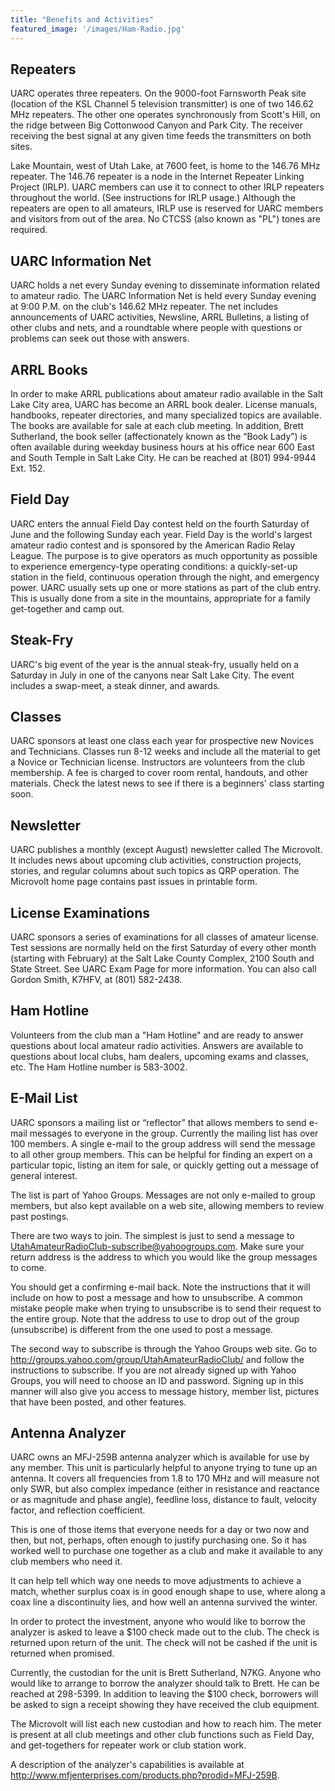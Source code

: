 ```yaml
---
title: "Benefits and Activities"
featured_image: '/images/Ham-Radio.jpg'
---
```


## Repeaters
UARC operates three repeaters. On the 9000-foot Farnsworth Peak site (location of the KSL Channel 5 television transmitter) is one of two 146.62 MHz repeaters. The other one operates synchronously from Scott's Hill, on the ridge between Big Cottonwood Canyon and Park City. The receiver receiving the best signal at any given time feeds the transmitters on both sites.

Lake Mountain, west of Utah Lake, at 7600 feet, is home to the 146.76 MHz repeater. The 146.76 repeater is a node in the Internet Repeater Linking Project (IRLP). UARC members can use it to connect to other IRLP repeaters throughout the world. (See instructions for IRLP usage.) Although the repeaters are open to all amateurs, IRLP use is reserved for UARC members and visitors from out of the area. No CTCSS (also known as "PL") tones are required.

## UARC Information Net
UARC holds a net every Sunday evening to disseminate information related to amateur radio. The UARC Information Net is held every Sunday evening at 9:00 P.M. on the club's 146.62 MHz repeater. The net includes announcements of UARC activities, Newsline, ARRL Bulletins, a listing of other clubs and nets, and a roundtable where people with questions or problems can seek out those with answers.

## ARRL Books
In order to make ARRL publications about amateur radio available in the Salt Lake City area, UARC has become an ARRL book dealer. License manuals, handbooks, repeater directories, and many specialized topics are available. The books are available for sale at each club meeting. In addition, Brett Sutherland, the book seller (affectionately known as the “Book Lady”) is often available during weekday business hours at his office near 600 East and South Temple in Salt Lake City. He can be reached at (801) 994-9944 Ext. 152.

## Field Day
UARC enters the annual Field Day contest held on the fourth Saturday of June and the following Sunday each year. Field Day is the world's largest amateur radio contest and is sponsored by the American Radio Relay League. The purpose is to give operators as much opportunity as possible to experience emergency-type operating conditions: a quickly-set-up station in the field, continuous operation through the night, and emergency power.
UARC usually sets up one or more stations as part of the club entry. This is usually done from a site in the mountains, appropriate for a family get-together and camp out.

## Steak-Fry
UARC's big event of the year is the annual steak-fry, usually held on a Saturday in July in one of the canyons near Salt Lake City. The event includes a swap-meet, a steak dinner, and awards.

## Classes
UARC sponsors at least one class each year for prospective new Novices and Technicians. Classes run 8-12 weeks and include all the material to get a Novice or Technician license. Instructors are volunteers from the club membership. A fee is charged to cover room rental, handouts, and other materials.
Check the latest news to see if there is a beginners' class starting soon.

## Newsletter
UARC publishes a monthly (except August) newsletter called The Microvolt. It includes news about upcoming club activities, construction projects, stories, and regular columns about such topics as QRP operation. The Microvolt home page contains past issues in printable form.

## License Examinations
UARC sponsors a series of examinations for all classes of amateur license. Test sessions are normally held on the first Saturday of every other month (starting with February) at the Salt Lake County Complex, 2100 South and State Street. See UARC Exam Page for more information. You can also call Gordon Smith, K7HFV, at (801) 582-2438.

## Ham Hotline
Volunteers from the club man a "Ham Hotline" and are ready to answer questions about local amateur radio activities. Answers are available to questions about local clubs, ham dealers, upcoming exams and classes, etc. The Ham Hotline number is 583-3002.

## E-Mail List
UARC sponsors a mailing list or “reflector” that allows members to send e-mail messages to everyone in the group. Currently the mailing list has over 100 members. A single e-mail to the group address will send the message to all other group members. This can be helpful for finding an expert on a particular topic, listing an item for sale, or quickly getting out a message of general interest.

The list is part of Yahoo Groups. Messages are not only e-mailed to group members, but also kept available on a web site, allowing members to review past postings.

There are two ways to join. The simplest is just to send a message to UtahAmateurRadioClub-subscribe@yahoogroups.com. Make sure your return address is the address to which you would like the group messages to come.

You should get a confirming e-mail back. Note the instructions that it will include on how to post a message and how to unsubscribe. A common mistake people make when trying to unsubscribe is to send their request to the entire group. Note that the address to use to drop out of the group (unsubscribe) is different from the one used to post a message.

The second way to subscribe is through the Yahoo Groups web site. Go to http://groups.yahoo.com/group/UtahAmateurRadioClub/ and follow the instructions to subscribe. If you are not already signed up with Yahoo Groups, you will need to choose an ID and password. Signing up in this manner will also give you access to message history, member list, pictures that have been posted, and other features.

## Antenna Analyzer
UARC owns an MFJ-259B antenna analyzer which is available for use by any member. This unit is particularly helpful to anyone trying to tune up an antenna. It covers all frequencies from 1.8 to 170 MHz and will measure not only SWR, but also complex impedance (either in resistance and reactance or as magnitude and phase angle), feedline loss, distance to fault, velocity factor, and reflection coefficient.

This is one of those items that everyone needs for a day or two now and then, but not, perhaps, often enough to justify purchasing one. So it has worked well to purchase one together as a club and make it available to any club members who need it.

It can help tell which way one needs to move adjustments to achieve a match, whether surplus coax is in good enough shape to use, where along a coax line a discontinuity lies, and how well an antenna survived the winter.

In order to protect the investment, anyone who would like to borrow the analyzer is asked to leave a $100 check made out to the club. The check is returned upon return of the unit. The check will not be cashed if the unit is returned when promised.

Currently, the custodian for the unit is Brett Sutherland, N7KG. Anyone who would like to arrange to borrow the analyzer should talk to Brett. He can be reached at 298-5399. In addition to leaving the $100 check, borrowers will be asked to sign a receipt showing they have received the club equipment.

The Microvolt will list each new custodian and how to reach him. The meter is present at all club meetings and other club functions such as Field Day, and get-togethers for repeater work or club station work.

A description of the analyzer's capabilities is available at http://www.mfjenterprises.com/products.php?prodid=MFJ-259B.
